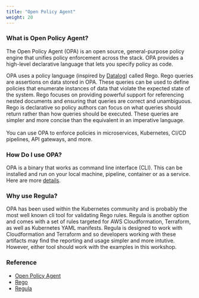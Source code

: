 ```yaml
---
title: "Open Policy Agent"
weight: 20
---
```


### What is Open Policy Agent?
The Open Policy Agent (OPA) is an open source, general-purpose policy engine that unifies policy enforcement across the stack. OPA provides a high-level declarative language that lets you specify policy as code.

OPA uses a policy language (inspired by [Datalog](https://en.wikipedia.org/wiki/Datalog)) called Rego. Rego queries are assertions on data stored in OPA. These queries can be used to define policies that enumerate instances of data that violate the expected state of the system.
Rego focuses on providing powerful support for referencing nested documents and ensuring that queries are correct and unambiguous.
Rego is declarative so policy authors can focus on what queries should return rather than how queries should be executed. These queries are simpler and more concise than the equivalent in an imperative language.
<br><br>
You can use OPA to enforce policies in microservices, Kubernetes, CI/CD pipelines, API gateways, and more.

### How Do I use OPA?
OPA is a binary that works as command line interface (CLI). This can be installed and run on your local machine, pipeline, container or as a service. Here are more [details](https://www.openpolicyagent.org/docs/latest/#running-opa).

### Why use Regula?
OPA has been used within the Kubernetes community and is probably the most well known cli tool for validating Rego rules. Regula is another option and comes with a set of rules targeted for AWS Cloudformation, Terraform, as well as Kubernetes YAML manifests. Regula is designed to work with Cloudformation and Terraform and so developers working with these artifacts may find the reporting and usage simpler and more intutive. However, either tool should work with the examples in this workshop.

### Reference
* [Open Policy Agent](https://www.openpolicyagent.org/docs/latest/)
* [Rego](https://www.openpolicyagent.org/docs/latest/policy-language/)
* [Regula](https://regula.dev/) 